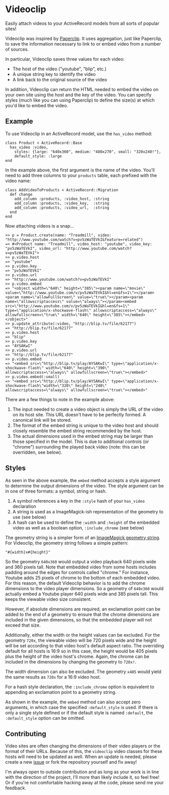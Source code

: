 Videoclip
=========

Easily attach videos to your ActiveRecord models from all sorts of popular sites!

Videoclip was inspired by [Paperclip](https://github.com/thoughtbot/paperclip). It uses aggregation, just like Paperclip, to save the information necessary to link to or embed video from a number of sources.

In particular, Videoclip saves three values for each video:

* The host of the video ("youtube", "blip", etc.)
* A unique string key to identify the video
* A link back to the original source of the video

In addition, Videoclip can return the HTML needed to embed the video on your own site using the host and the key of the video. You can specify styles (much like you can using Paperclip) to define the size(s) at which you'd like to embed the video.

Example
-------

To use Videoclip in an ActiveRecord model, use the `has_video` method:

    class Product < ActiveRecord::Base
      has_video :video,
        styles: {large: "640x360", medium: "480x270", small: "320x240!"},
        default_style: :large
    end

In the example above, the first argument is the name of the video. You'll need to add three columns to your `products` table, each prefixed with the video name:

    class AddVideoToProducts < ActiveRecord::Migration
      def change
        add_column :products, :video_host, :string
        add_column :products, :video_key,  :string
        add_column :products, :video_url,  :string
      end
    end

Now attaching videos is a snap…

    >> p = Product.create(name: "Treadmill", video: "http://www.youtube.com/watch?v=pv5zWaTEVkI&feature=related")
    => #<Product name: "Treadmill", video_host: "youtube", video_key: "pv5zWaTEVkI", video_url: "http://www.youtube.com/watch?v=pv5zWaTEVkI">
    >> p.video.host
    => "youtube"
    >> p.video.key
    => "pv5zWaTEVkI"
    >> p.video.url
    => "http://www.youtube.com/watch?v=pv5zWaTEVkI"
    >> p.video.embed
    => "<object width=\"640\" height=\"385\"><param name=\"movie\" value=\"http://www.youtube.com/v/pv5zWaTEVkI&hl=en&fs=1\"></param><param name=\"allowFullScreen\" value=\"true\"></param><param name=\"allowscriptaccess\" value=\"always\"></param><embed src=\"http://www.youtube.com/v/pv5zWaTEVkI&hl=en&fs=1\" type=\"application/x-shockwave-flash\" allowscriptaccess=\"always\" allowfullscreen=\"true\" width=\"640\" height=\"385\"></embed></object>"
    >> p.update_attribute(:video, "http://blip.tv/file/62177")
    => "http://blip.tv/file/62177"
    >> p.video.host
    => "blip"
    >> p.video.key
    => "AYSAKwI"
    >> p.video.url
    => "http://blip.tv/file/62177"
    >> p.video.embed
    => "<embed src=\"http://blip.tv/play/AYSAKwI\" type=\"application/x-shockwave-flash\" width=\"640\" height=\"390\" allowscriptaccess=\"always\" allowfullscreen=\"true\"></embed>"
    >> p.video.embed(:small)
    => "<embed src=\"http://blip.tv/play/AYSAKwI\" type=\"application/x-shockwave-flash\"width=\"320\" height=\"240\" allowscriptaccess=\"always\" allowfullscreen=\"true\"></embed>"

There are a few things to note in the example above:

1. The input needed to create a video object is simply the URL of the video on its host site. This URL doesn't have to be perfectly formed. A canonical link will be stored.
2. The format of the embed string is unique to the video host and should closely resemble the embed string recommended by the host.
3. The actual dimensions used in the embed string may be larger than those specified in the model. This is due to additional controls (or "chrome") surrounding the played back video (note: this can be overridden, see below).

Styles
------

As seen in the above example, the `embed` method accepts a style argument to determine the output dimensions of the video. The style argument can be in one of three formats: a symbol, string or hash.

1. A symbol references a key in the `:style` hash of your `has_video` declaration
2. A string is used as a ImageMagick-ish representation of the geometry to use (see below)
3. A hash can be used to define the `:width` and `:height` of the embedded video as well as a boolean option, `:include_chrome` (see below)

The geometry string is a simpler form of an [ImageMagick geometry string](http://www.imagemagick.org/script/command-line-processing.php#geometry). For Videoclip, the geometry string follows a simple pattern:

    "#{width}x#{height}"

So the geometry `640x360` would output a video playback 640 pixels wide and 360 pixels tall. Note that embedded video from some hosts includes padding around the edges for controls called "chrome." For instance, Youtube adds 25 pixels of chrome to the bottom of each embedded video. For this reason, the default Videoclip behavior is to add the chrome dimensions to the video player dimensions. So a geometry of `640x360` would actually embed a Youtube player 640 pixels wide and 385 pixels tall. This keeps the viewable video size consistent.

However, if absolute dimensions are required, an exclamation point can be added to the end of a geometry to ensure that the chrome dimensions are included in the given dimensions, so that the embedded player will not exceed that size.

Additionally, either the width or the height values can be excluded. For the geometry `720x`, the viewable video will be 720 pixels wide and the height will be set according to that video host's default aspect ratio. The overriding default for all hosts is 16:9 so in this case, the height would be 405 pixels plus the height of the video host's chrome. Again, the chrome can be included in the dimensions by changing the geometry to `720x!`.

The width dimension can also be excluded. The geometry `x405` would yield the same results as `720x` for a 16:9 video host.

For a hash style declaration, the `:include_chrome` option is equivalent to appending an exclamation point to a geometry string.

As shown in the example, the `embed` method can also accept zero arguments, in which case the specified `:default_style` is used. If there is only a single style defined or if the default style is named `:default`, the `:default_style` option can be omitted.

Contributing
------------

Video sites are often changing the dimensions of their video players or the format of their URLs. Because of this, the `videoclip` video classes for these hosts will need to be updated as well. When an update is needed, please create a new [issue](https://github.com/laserlemon/videoclip/issues) or fork the repository yourself and fix away!

I'm always open to outside contribution and as long as your work is in line with the direction of the project, I'll more than likely include it, so feel free! Or if you're not comfortable hacking away at the code, please send me your feedback.
